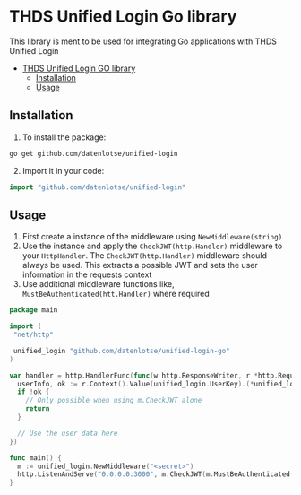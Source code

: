 # THDS Unified Login Go library

This library is ment to be used for integrating Go
applications with THDS Unified Login

<!--toc:start-->

- [THDS Unified Login GO library](#thds-unified-login-go-library)
  - [Installation](#installation)
  - [Usage](#usage)
  <!--toc:end-->

## Installation

1. To install the package:

```sh
go get github.com/datenlotse/unified-login
```

2. Import it in your code:

```go
import "github.com/datenlotse/unified-login"
```

## Usage

1. First create a instance of the middleware using `NewMiddleware(string)`
2. Use the instance and apply the `CheckJWT(http.Handler)` middleware to your `HttpHandler`.
   The `CheckJWT(http.Handler)` middleware should always be used.
   This extracts a possible JWT and sets the user information in the requests context
3. Use additional middleware functions like,
   `MustBeAuthenticated(htt.Handler)` where required

```go
package main

import (
 "net/http"

 unified_login "github.com/datenlotse/unified-login-go"
)

var handler = http.HandlerFunc(func(w http.ResponseWriter, r *http.Request) {
  userInfo, ok := r.Context().Value(unified_login.UserKey).(*unified_login.UserInformation)
  if !ok {
    // Only possible when using m.CheckJWT alone
    return
  }

  // Use the user data here
})

func main() {
  m := unified_login.NewMiddleware("<secret>")
  http.ListenAndServe("0.0.0.0:3000", m.CheckJWT(m.MustBeAuthenticated(handler)))
}
```
